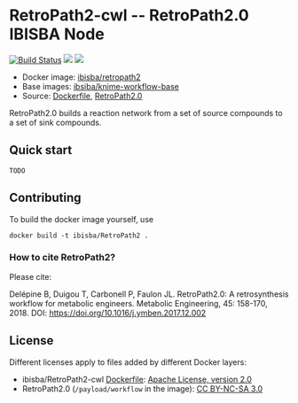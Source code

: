 # RetroPath2-cwl -- RetroPath2.0 IBISBA Node

[![Build Status](https://travis-ci.org/ibisba/RetroPath2-cwl.svg?branch=master)](https://travis-ci.org/ibisba/RetroPath2-cwl)
[![](https://images.microbadger.com/badges/version/ibisba/retropath2.svg)](https://hub.docker.com/r/ibisba/retropath2 "ibisba/retropath2")
[![](https://images.microbadger.com/badges/image/ibisba/retropath2.svg)](https://microbadger.com/images/ibisba/retropath2 "Get your own image badge on microbadger.com")

* Docker image: [ibisba/retropath2](https://hub.docker.com/r/ibisba/retropath2)
* Base images: [ibsiba/knime-workflow-base](https://hub.docker.com/r/ibisba/knime-workflow-base/)
* Source: [Dockerfile](https://github.com/ibisba/RetroPath2-cwl/blob/master/Dockerfile), [RetroPath2.0](https://www.myexperiment.org/workflows/4987.html)

RetroPath2.0 builds a reaction network from a set of source compounds to a set of sink compounds.

## Quick start

`TODO`

## Contributing

To build the docker image yourself, use

```
docker build -t ibisba/RetroPath2 .
```

### How to cite RetroPath2?
Please cite:

Delépine B, Duigou T, Carbonell P, Faulon JL. RetroPath2.0: A retrosynthesis workflow for metabolic engineers. Metabolic Engineering, 45: 158-170, 2018. DOI: https://doi.org/10.1016/j.ymben.2017.12.002

## License

Different licenses apply to files added by different Docker layers:

* ibisba/RetroPath2-cwl [Dockerfile](https://github.com/ibisba/RetroPath2-cwl/blob/master/Dockerfile): [Apache License, version 2.0](http://www.apache.org/licenses/LICENSE-2.0)
* RetroPath2.0 (`/payload/workflow` in the image): [CC BY-NC-SA 3.0](http://creativecommons.org/licenses/by-nc-sa/3.0/)
